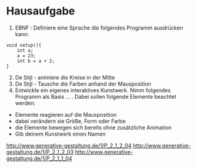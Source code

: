 # Hausaufgabe

1) EBNF : Definiere eine Sprache die folgendes Programm ausdrücken kann:
```
void setup(){
	int a;
	a = 23;
	int b = a + 2;
}
```
2) De Stijl - animiere die Kreise in der Mitte
3) De Stijl - Tausche die Farben anhand der Mausposition
4) Entwickle ein eigenes interaktives Kunstwerk.
Nimm folgendes Programm als Basis ... .
Dabei sollen folgende Elemente beachtet werden:
* Elemente reagieren auf die Mausposition
* dabei verändern sie Größe, Form oder Farbe
* die Elemente bewegen sich bereits ohne zusätzliche Animation
* Gib deinem Kunstwerk einen Namen
 

http://www.generative-gestaltung.de/1/P_2_1_2_04
http://www.generative-gestaltung.de/1/P_2_1_2_03
http://www.generative-gestaltung.de/1/P_2_1_1_04



